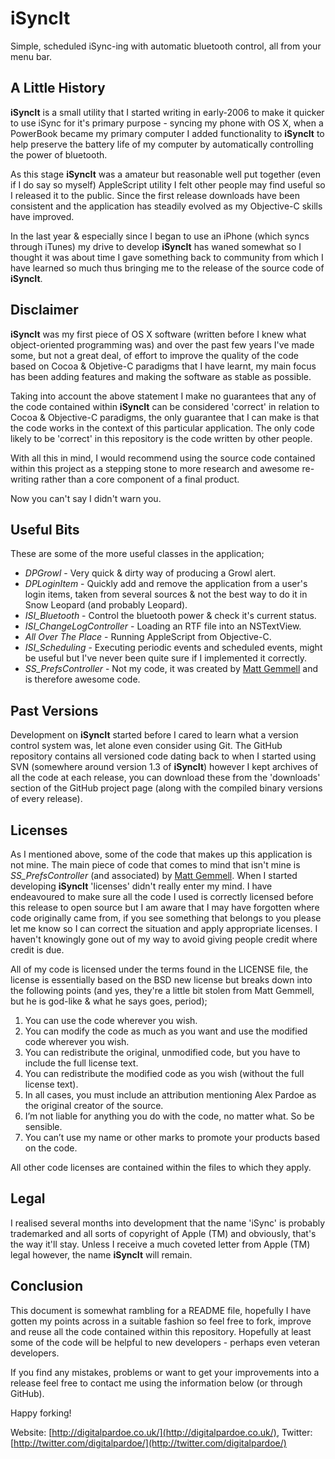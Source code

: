 iSyncIt
=======
Simple, scheduled iSync-ing with automatic bluetooth control, all from your menu bar.

A Little History
----------------
**iSyncIt** is a small utility that I started writing in early-2006 to make it quicker to use iSync for
it's primary purpose - syncing my phone with OS X, when a PowerBook became my primary computer
I added functionality to **iSyncIt** to help preserve the battery life of my computer by automatically
controlling the power of bluetooth.

As this stage **iSyncIt** was a amateur but reasonable well put together (even if I do say so myself)
AppleScript utility I felt other people may find useful so I released it to the public. Since the
first release downloads have been consistent and the application has steadily evolved as my
Objective-C skills have improved.

In the last year & especially since I began to use an iPhone (which syncs through iTunes) my drive
to develop **iSyncIt** has waned somewhat so I thought it was about time I gave something back to
community from which I have learned so much thus bringing me to the release of the source code of
**iSyncIt**.

Disclaimer
----------
**iSyncIt** was my first piece of OS X software (written before I knew what object-oriented programming
was) and over the past few years I've made some, but not a great deal, of effort to improve the
quality of the code based on Cocoa & Objetive-C paradigms that I have learnt, my main focus has been
adding features and making the software as stable as possible.

Taking into account the above statement I make no guarantees that any of the code contained within
****iSyncIt**** can be considered 'correct' in relation to Cocoa & Objective-C paradigms, the only
guarantee that I can make is that the code works in the context of this particular application. The
only code likely to be 'correct' in this repository is the code written by other people.

With all this in mind, I would recommend using the source code contained within this project as a
stepping stone to more research and awesome re-writing rather than a core component of a final
product.

Now you can't say I didn't warn you.

Useful Bits
-----------
These are some of the more useful classes in the application;

* *DPGrowl* - Very quick & dirty way of producing a Growl alert.
* *DPLoginItem* - Quickly add and remove the application from a user's login items, taken from several sources & not the best way to do it in Snow Leopard (and probably Leopard).
* *ISI_Bluetooth* - Control the bluetooth power & check it's current status.
* *ISI_ChangeLogController* - Loading an RTF file into an NSTextView.
* *All Over The Place* - Running AppleScript from Objective-C.
* *ISI_Scheduling* - Executing periodic events and scheduled events, might be useful but I've never been quite sure if I implemented it correctly.
* *SS_PrefsController* - Not my code, it was created by [Matt Gemmell](http://mattgemmell.com/) and is therefore awesome code.

Past Versions
-------------
Development on **iSyncIt** started before I cared to learn what a version control system was, let alone
even consider using Git. The GitHub repository contains all versioned code dating back to when I
started using SVN (somewhere around version 1.3 of **iSyncIt**) however I kept archives of all the code
at each release, you can download these from the 'downloads' section of the GitHub project page (along
with the compiled binary versions of every release).

Licenses
--------
As I mentioned above, some of the code that makes up this application is not mine. The main piece of
code that comes to mind that isn't mine is *SS_PrefsController* (and associated) by [Matt Gemmell](http://mattgemmell.com/). When
I started developing **iSyncIt** 'licenses' didn't really enter my mind. I have endeavoured to make sure
all the code I used is correctly licensed before this release to open source but I am aware that I may
have forgotten where code originally came from, if you see something that belongs to you please let
me know so I can correct the situation and apply appropriate licenses. I haven't knowingly gone out
of my way to avoid giving people credit where credit is due.

All of my code is licensed under the terms found in the LICENSE file, the license is essentially based
on the BSD new license but breaks down into the following points (and yes, they're a little bit stolen
from Matt Gemmell, but he is god-like & what he says goes, period);

1. You can use the code wherever you wish.
2. You can modify the code as much as you want and use the modified code wherever you wish.
3. You can redistribute the original, unmodified code, but you have to include the full license text.
4. You can redistribute the modified code as you wish (without the full license text).
5. In all cases, you must include an attribution mentioning Alex Pardoe as the original creator of the source.
6. I’m not liable for anything you do with the code, no matter what. So be sensible.
7. You can’t use my name or other marks to promote your products based on the code.

All other code licenses are contained within the files to which they apply.

Legal
-----
I realised several months into development that the name 'iSync' is probably trademarked and all sorts
of copyright of Apple (TM) and obviously, that's the way it'll stay. Unless I receive a much coveted
letter from Apple (TM) legal however, the name **iSyncIt** will remain.

Conclusion
----------
This document is somewhat rambling for a README file, hopefully I have gotten my points across in a
suitable fashion so feel free to fork, improve and reuse all the code contained within this repository.
Hopefully at least some of the code will be helpful to new developers - perhaps even veteran developers.

If you find any mistakes, problems or want to get your improvements into a release feel free to contact
me using the information below (or through GitHub).

Happy forking!

Website: [http://digitalpardoe.co.uk/](http://digitalpardoe.co.uk/), Twitter: [http://twitter.com/digitalpardoe/](http://twitter.com/digitalpardoe/)
